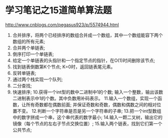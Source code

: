 # 学习笔记之15道简单算法题
http://www.cnblogs.com/pegasus923/p/5574944.html

1. 合并排序，将两个已经排序的数组合并成一个数组，其中一个数组能容下两个数组的所有元素;
2. 合并两个单链表;
3. 倒序打印一个单链表;
4. 给定一个单链表的头指针和一个指定节点的指针，在O(1)时间删除该节点;
5. 找到链表倒数第K个节点; K=0时，返回链表尾元素。
6. 反转单链表;
7. 通过两个栈实现一个队列;
8. 二分查找;
9. 快速排序;
10.获得一个int型的数中二进制中1的个数; 输入一个整数，输出该数二进制表示中1的个数。其中负数用补码表示。
11.输入一个数组，实现一个函数，让所有奇数都在偶数前面; 并保证奇数和奇数，偶数和偶数之间的相对位置不变。
12.判断一个字符串是否是另一个字符串的子串;
13.把一个int型数组中的数字拼成一个串，这个串代表的数字最小;
14.输入一颗二叉树，输出它的镜像（每个节点的左右子节点交换位置）;
15.输入两个链表，找到它们第一个公共节点;
